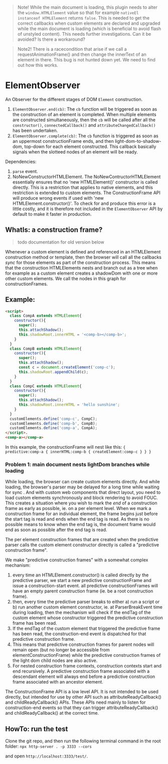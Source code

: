 > Note! While the main document is loading, this plugin needs to alter the `window.HTMLElement` value so that for example `nativeEl instanceof HTMLElement` returns `false`. This is needed to get the correct callbacks when custom elements are declared and upgraded while the main document is loading (which is beneficial to avoid flash of unstyled content). This needs further investigations. Can it be avoided? Is there a workaround?

> Note2! There is a racecondition that arise if we call a requestAnimationFrame() and then change the innerText of an element in there. This bug is not hunted down yet. We need to find out how this works.

# ElementObserver

An Observer for the different stages of DOM `Element` construction.

 1. `ElementObserver.end(cb)`: The `cb` function will be triggered as soon as the construction of an element is completed. When multiple elements are constructed simultaneously, then the `cb` will be called after all the `constructor()`, `connectedCallback()` and `attributeChangedCallback()` has been undertaken.
 2. `ElementObserver.complete(cb)`: The `cb` function is triggered as soon as an uppermost constructionFrame ends, and then light-dom-to-shadow-dom, top-down for each element constructed. This callback basically signals when the slotteed nodes of an element will be ready.

Dependencies:
 1. `parse` event.
 2. NoNewConstructorHTMLElement. The NoNewContructorHTMLElement essentially ensures that no 'new HTMLElement()' constructor is called directly. This is a restriction that applies to native elements, and this restriction is extended to custom elements. The ConstructionFrame API will produce wrong events if used with 'new HTMLElement.constructor()'. To check for and produce this error is a little costly, and it is therefore not included in the `ElementObserver` API by default to make it faster in production.

## WhatIs: a construction frame?

> todo documentation for old version below

Whenever a custom element is defined and referenced in an HTMLElement construction method or template, then the browser will call all the callbacks *sync* for those elements as part of the construction process. This means that the construction HTMLElements nests and branch out as a tree when for example as a custom element creates a shadowDom with one or more other custom elements. We call the nodes in this graph for constructionFrames.

## Example:

```html
<script>
  class CompA extends HTMLElement{
    constructor(){
      super();
      this.attachShadow();
      this.shadowRoot.innerHTML = '<comp-b></comp-b>';
    }
  }
  class CompB extends HTMLElement{
    constructor(){
      super();
      this.attachShadow();
      const c = document.createElement('comp-c');
      this.shadowRoot.appendChild(c);
    }
  }
  class CompC extends HTMLElement{
    constructor(){
      super();
      this.attachShadow();
      this.shadowRoot.innerHTML = 'hello sunshine';
    }
  }
  customElements.define('comp-c', CompC);
  customElements.define('comp-b', CompB);
  customElements.define('comp-a', CompA);
</script>.
<comp-a></comp-a>
```
 In this example, the constructionFrame will nest like this: `{ predictive:comp-a { innerHTML:comp-b { createElement:comp-c } } }`

### Problem 1: main document nests lightDom branches while loading

While loading, the browser can create custom elements directly. And while loading, the browser's parser may be delayed for a long time while waiting for sync <scripts>. And with custom web components that direct layout, you need to load custom elements synchronously and block rendering to avoid FOUC. This creates a situation where you wish to mark the *end* of a construction frame as early as possible, ie. on a per element level. When we mark a construction frame for an individual element, the frame begins just before the start tag is read and ends when the end tag is read. As there is no possible means to know when the end tag is, the document frame would end as soon as possible after the end tag is read.

The per element construction frames that are created when the predictive parser calls the custom element constructor directly is called a "predictive construction frame".

We make "predictive construction frames" with a somewhat complex mechanism:
1. every time an HTMLElement.constructor() is called directly by the predictive parser, we start a new predictive constructionFrame and issue a construction-start event. all predictive constructionFrames will have an empty parent construction frame (ie. be a root construction frame).
2. then, every time the predictive parser breaks to either a) run a script or b) run another custom element constructor, ie. at ParserBreakEvent time during loading, then the mechanism will check if the endTag of the custom element whose constructor triggered the predictive construction frame has been read.
3. If the endTag of the custom element that triggered the predictive frame has been read, the construction-end event is dispatched for that predictive construction frame.
4. This means that predictive construction frames for parent nodes will remain open (but no longer be accessible from elementConstructionFrame) while the predictive construction frames of the light dom child nodes are also active.
5. For nested construction frame contexts, construction contexts start and end recursively. A predictive construction frame associated with a descendant element will always end before a predictive construction frame associated with an ancestor element.

The ConstructionFrame API is a low level API. It is not intended to be used directly, but intended for use by other API such as attributeReadyCallback() and childReadyCallback() APIs. These APIs need mainly to listen for construction-end events so that they can trigger attributeReadyCallback() and childReadyCallback() at the correct time.

## HowTo: run the test

Clone the git repo, and then run the following terminal command in the root folder:
`npx http-server . -p 3333 --cors`

and open `http://localhost:3333/test/`.